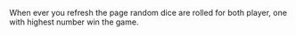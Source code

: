 When ever you refresh the page random dice are rolled for both player, one with highest number win the game. 
